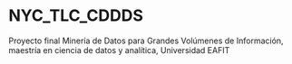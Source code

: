 # NYC_TLC_CDDDS
Proyecto final Minería de Datos para Grandes Volúmenes de Información, maestría en ciencia de datos y analítica, Universidad EAFIT
